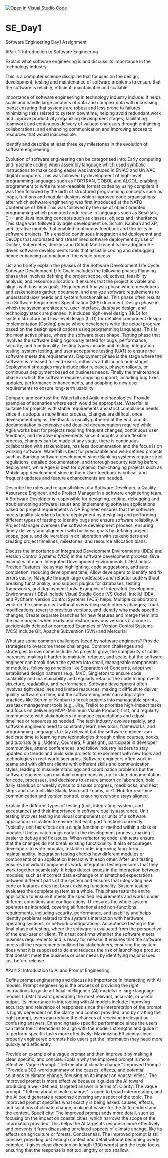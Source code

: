 [![Open in Visual Studio Code](https://classroom.github.com/assets/open-in-vscode-2e0aaae1b6195c2367325f4f02e2d04e9abb55f0b24a779b69b11b9e10269abc.svg)](https://classroom.github.com/online_ide?assignment_repo_id=18372561&assignment_repo_type=AssignmentRepo)
# SE_Day1
Software Engineering Day1 Assignment

#Part 1: Introduction to Software Engineering

Explain what software engineering is and discuss its importance in the technology industry.

This is a computer science discipline that focuses on the design, development, testing and maintenance of software problems to ensure that the software is relaible, efficient, maintainable and scalable.

Importance of software engineering in technology industry include:
It helps scale and handle large amounts of data and complex data with increasing loads; ensuring that systems are robust and less prone to failures minimizing risks related to system downtime; helping avoid redundant work and improve productivity organizing development stages; facilitating teamwork and continuous delivery of valueto end users through enhancing collaborations; and enhancing communication and improving access to resources that would inaccessible.

Identify and describe at least three key milestones in the evolution of software engineering.

Evolution of software engineering can be categorised into:
Early computing and machine coding when assembly language which used symbolic instructions to make coding easier was introduced in ENIAC and UNIVAC digital computers
This was followed by development of high-level programming languages such as FORTRAN, COBOL and ALGOL, enabling programmers to write human-readable format codes by using compilers
It was then followed by the birth of structured programming concepts such as loops, funtions and modular designs which improved code organisations after which software enginnering was first introduced at the NATO Conference of 1968
This was followed by the rise of object oriented programming which promoted code reuse in languages such as Smalltalk, C++ and Java inputing concepts such as classes, objects and inheritance
This stage was followed by agile development i.e. Scrum, Kanban and XP, and iterative models that enabled continuous feedback and flexibility in software projects. This enabled continuous integration and deployemnt and DevOps that automated and streamlined software deployment by use of Docker, Kubernetes, Jenkins and Github
Most recent is the adoption AI-driven software developments tools that assist in coding and debugging hence enhancing automation of the whole process.

List and briefly explain the phases of the Software Development Life Cycle.
Software Development Life Cycle includes the following phases
Planning phase that involves defining the project scope, objectives, feasibility analysis, and resource allocation. It ensures that the project is viable and aligns with business goals.
Requirement Analysis phase where developers and stakeholders gather, document, and analyze software requirements to understand user needs and system functionalities. This phase often results in a Software Requirement Specification (SRS) document.
Design phase in which the system architecture, user interface, database design, and technology stack are planned. It includes high-level design (HLD) for system structure and low-level design (LLD) for detailed component design.
Implementation (Coding) phase where developers write the actual program based on the design specifications using programming languages. This is the most active phase, where the software takes shape.
Testing phase that involves the software being rigorously tested for bugs, performance, security, and functionality. Testing types include unit testing, integration testing, system testing, and user acceptance testing (UAT) to ensure the software meets the requirements.
Deployment phase is the stage where the software is released for end-users, either as a full launch or in stages. Deployment strategies may include pilot releases, phased rollouts, or continuous deployment based on business needs.
Finally the maintenance phase in which the software requires ongoing support, including bug fixes, updates, performance enhancements, and adapting to new user requirements to ensure long-term usability.

Compare and contrast the Waterfall and Agile methodologies. Provide examples of scenarios where each would be appropriate.
Waterfall is suitable for projects with stable requirements and strict compliance needs since it is adopts a more linear process, changes are difficult once development begins, feedback is usually gathered at the end, and its documentation is extensive and detailed documentation required while Agile works best for projects requiring frequent changes, continuous user feedback, and iterative improvements since it adopts a more flexible process, changes can be made at any stage, there is continuous collaboration with stakeholders, has less documentation and the focus is on working software.
Waterfall is best for predictable and well-defined projects such as Banking software development since Banking systems require strict regulations, detailed documentation, and thorough security testing before deployment, while Agile is best for dynamic, fast-changing projects such as Mobile app development since in them User feedback is critical, and frequent updates and feature enhancements are needed.

Describe the roles and responsibilities of a Software Developer, a Quality Assurance Engineer, and a Project Manager in a software engineering team.
A Software Developer is responsible for designing, coding, debugging and troubleshooting software issues and implementing software applications based on project requirements 
A QA Engineer ensures that the software meets quality standards before deployment by designing and performing different types of testing to identify bugs and ensure software reliability.
A Project Manager oversees the software development process, ensuring timely delivery and alignment with business goals by defining project scope, goals, and deliverables in collaboration with stakeholders and creating project timelines, milestones, and resource allocation plans.

Discuss the importance of Integrated Development Environments (IDEs) and Version Control Systems (VCS) in the software development process. Give examples of each.
Integrated Development Environments (IDEs) helps:
Provide Features like syntax highlighting, code suggestions, and auto-completion, reducing development time; Allow developers to identify and fix errors easily; Navigate through large codebases and refactor code without breaking functionality; and support plugins for databases, testing frameworks, and deployment tools.
Examples of Integrated Development Environments (IDEs) include Visual Studio Code (VS Code), IntelliJ IDEA, and PyCharm
Version Control Systems (VCS) helps:
Multiple colaborators work on the same project without overwriting each other's changes; Track modifications, revert to previous versions, and identify who made specific changes; Create separate branches for new features and merge them into the main project when ready and restore previous versions if a code is accidentally deleted or corrupted
Examples of Version Control Systems (VCS) include Git, Apache Subversion (SVN) and Mercurial

What are some common challenges faced by software engineers? Provide strategies to overcome these challenges.
Common challenges and stratergies to overcome include:
As projects grow, the complexity of code increases, making it harder to maintain, refactor, and scale; but the software engineer can break down the system into small, manageable components or modules, following principles like Separation of Concerns, adopt well-established design patterns (e.g., MVC, Singleton) to ensure code scalability and maintainability and regularly refactor the code to improve its structure, readability, and performance.
Software development often involves tight deadlines and limited resources, making it difficult to deliver quality software on time; but the software engineer can adopt agile practices like Scrum or Kanban to break projects into manageable sprints, use task management tools (e.g., Jira, Trello) to prioritize high-impact tasks and focus on delivering MVP (Minimum Viable Product) first, and regularly communicate with stakeholders to manage expectations and adjust timelines or resources as needed.
The tech industry evolves rapidly, and software engineers need to constantly learn new tools, frameworks, and programming languages to stay relevant but the software engineer can dedicate time to learning new technologies through online courses, books, and tutorials (e.g., Udemy, Coursera, Pluralsight), participate in developer communities, attend conferences, and follow industry leaders to stay updated on trends and build side projects to experiment with new tools and technologies in real-world scenarios.
Software engineers often work in teams and with diffrent clients with different skills and communication styles, leading to misunderstandings and coordination problems but the software engineer can maintain comprehensive, up-to-date documentation for code, processes, and decisions to ensure smooth collaboration, hold daily standups or weekly syncs to discuss progress, roadblocks, and next steps and use tools like Slack, Microsoft Teams, or GitHub for real-time communication and version control, ensuring everyone stays aligned.

Explain the different types of testing (unit, integration, system, and acceptance) and their importance in software quality assurance.
Unit testing involves testing individual components or units of a software application in isolation to ensure that each part functions correctly. Typically, unit tests focus on a single function or method within a class or module. It helps catch bugs early in the development process, making it easier to debug and fix issues. When refactoring code, unit tests ensure that the changes do not break existing functionality. It also encourages developers to write modular, testable code, improving long-term maintainability.
Integration testing checks how different modules or components of an application interact with each other. After unit testing ensures individual components work, integration testing ensures that they work together seamlessly. It helps detect issues in the interaction between modules, such as incorrect data exchange or mismatched expectations between different parts of the system and ensures that integrating new code or features does not break existing functionality.
System testing evaluates the complete system as a whole. This phase tests the entire application to ensure it meets the specified requirements and works under different conditions and configurations. IT ensures the whole system operates as intended, covering all functional and non-functional requirements, including security, performance, and usability and helps identify problems related to the system's interaction with hardware, operating systems, or network configurations.
Acceptance testing is the final phase of testing, where the software is evaluated from the perspective of the end-user or client. This test confirms whether the software meets business requirements and is ready for release. It ensures that the software meets all the requirements outlined by stakeholders, ensuring the system does what it is supposed to do and reduces the risk of launching a product that doesn’t meet the business or user needs by identifying major issues just before release.

#Part 2: Introduction to AI and Prompt Engineering

Define prompt engineering and discuss its importance in interacting with AI models.
Prompt engineering is the process of providing the right instructions to guide artificial intelligence (AI) models i.e. large language models (LLMs) toward generating the most relevant, accurate, or useful output.
Its importance in interacting with AI models include: Improving accuracy and relevance of responses since the interpretation of the prompt is highly dependent on the clarity and context provided, and by crafting the right prompt, users can reduce the chances of receiving irrelevant or confusing answers; Enhancing task-specific performance since the users can tailor their interactions to align with the model’s strengths and guide it to perform specific tasks more effectively; Maximizing Efficiency since properly engineered prompts help users get the information they need more quickly and efficiently. 

Provide an example of a vague prompt and then improve it by making it clear, specific, and concise. Explain why the improved prompt is more effective.
Vague Prompt: "Tell me about climate change."
Improved Prompt: "Provide a 300-word summary of the causes, effects, and potential solutions to climate change, focusing on its impact on coastal cities."
The improved prompt is more effective because it guides the AI toward producing a well-defined, targeted answer in terms of: 
Clarity: The vague prompt, "Tell me about climate change," is open to broad interpretation, and the AI could generate a response covering any aspect of the topic. The improved prompt specifies what exactly is being asked: causes, effects, and solutions of climate change, making it easier for the AI to understand the context.
Specificity: The improved prompt adds more detail, such as focusing on the impact on coastal cities, which narrows the scope of the information provided. This helps the AI target its response more effectively and prevents it from discussing unrelated aspects of climate change, like its effects on agriculture or forests.
Conciseness: The improved prompt is still concise, providing just enough context and detail without becoming overly complex. It gives clear direction on length (300 words) and the topic focus, ensuring that the response is not too lengthy or too shallow.
